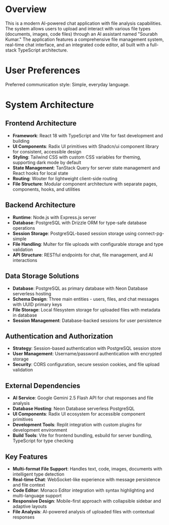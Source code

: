 # Overview

This is a modern AI-powered chat application with file analysis capabilities. The system allows users to upload and interact with various file types (documents, images, code files) through an AI assistant named "Sourabh Kumar." The application features a comprehensive file management system, real-time chat interface, and an integrated code editor, all built with a full-stack TypeScript architecture.

# User Preferences

Preferred communication style: Simple, everyday language.

# System Architecture

## Frontend Architecture
- **Framework**: React 18 with TypeScript and Vite for fast development and building
- **UI Components**: Radix UI primitives with Shadcn/ui component library for consistent, accessible design
- **Styling**: Tailwind CSS with custom CSS variables for theming, supporting dark mode by default
- **State Management**: TanStack Query for server state management and React hooks for local state
- **Routing**: Wouter for lightweight client-side routing
- **File Structure**: Modular component architecture with separate pages, components, hooks, and utilities

## Backend Architecture
- **Runtime**: Node.js with Express.js server
- **Database**: PostgreSQL with Drizzle ORM for type-safe database operations
- **Session Storage**: PostgreSQL-based session storage using connect-pg-simple
- **File Handling**: Multer for file uploads with configurable storage and type validation
- **API Structure**: RESTful endpoints for chat, file management, and AI interactions

## Data Storage Solutions
- **Database**: PostgreSQL as primary database with Neon Database serverless hosting
- **Schema Design**: Three main entities - users, files, and chat messages with UUID primary keys
- **File Storage**: Local filesystem storage for uploaded files with metadata in database
- **Session Management**: Database-backed sessions for user persistence

## Authentication and Authorization
- **Strategy**: Session-based authentication with PostgreSQL session store
- **User Management**: Username/password authentication with encrypted storage
- **Security**: CORS configuration, secure session cookies, and file upload validation

## External Dependencies
- **AI Service**: Google Gemini 2.5 Flash API for chat responses and file analysis
- **Database Hosting**: Neon Database serverless PostgreSQL
- **UI Components**: Radix UI ecosystem for accessible component primitives
- **Development Tools**: Replit integration with custom plugins for development environment
- **Build Tools**: Vite for frontend bundling, esbuild for server bundling, TypeScript for type checking

## Key Features
- **Multi-format File Support**: Handles text, code, images, documents with intelligent type detection
- **Real-time Chat**: WebSocket-like experience with message persistence and file context
- **Code Editor**: Monaco Editor integration with syntax highlighting and multi-language support
- **Responsive Design**: Mobile-first approach with collapsible sidebar and adaptive layouts
- **File Analysis**: AI-powered analysis of uploaded files with contextual responses